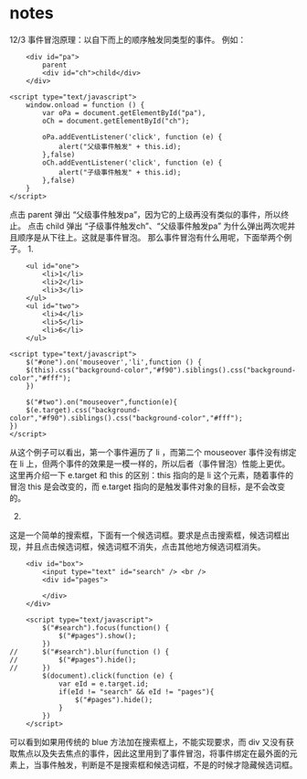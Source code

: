 # notes
12/3
事件冒泡原理：以自下而上的顺序触发同类型的事件。
例如：

		<div id="pa">
			parent
			<div id="ch">child</div>
		</div>
    
	<script type="text/javascript">
		window.onload = function () {
			var oPa = document.getElementById("pa"),
			oCh = document.getElementById("ch");
      
			oPa.addEventListener('click', function (e) {
				alert("父级事件触发" + this.id);
			},false)
			oCh.addEventListener('click', function (e) {
				alert("子级事件触发" + this.id);
			},false)
		}
	</script>
  
点击 parent 弹出 “父级事件触发pa”，因为它的上级再没有类似的事件，所以终止。
点击 child 弹出 “子级事件触发ch”、“父级事件触发pa” 为什么弹出两次呢并且顺序是从下往上。这就是事件冒泡。
那么事件冒泡有什么用呢，下面举两个例子。
1.

		<ul id="one">
			<li>1</li>
			<li>2</li>
			<li>3</li>
		</ul>
		<ul id="two">
			<li>4</li>
			<li>5</li>
			<li>6</li>
		</ul>
    
	<script type="text/javascript">
		$("#one").on('mouseover','li',function () {
        $(this).css("background-color","#f90").siblings().css("background-color","#fff");
		})
    
		$("#two").on("mouseover",function(e){
        $(e.target).css("background-color","#f90").siblings().css("background-color","#fff");
    })
	</script>
  
从这个例子可以看出，第一个事件遍历了 li ，而第二个 mouseover 事件没有绑定在 li 上，但两个事件的效果是一模一样的，所以后者（事件冒泡）性能上更优。这里再介绍一下 e.target 和 this 的区别：this 指向的是 li 这个元素，随着事件的冒泡 this 是会改变的，而 e.target 指向的是触发事件对象的目标，是不会改变的。

2.
这是一个简单的搜索框，下面有一个候选词框。要求是点击搜索框，候选词框出现，并且点击候选词框，候选词框不消失，点击其他地方候选词框消失。

   		<div id="box">
			<input type="text" id="search" /> <br />
			<div id="pages">
				
			</div>
		</div>

  		<script type="text/javascript">
			$("#search").focus(function() {
				$("#pages").show();
			})
	//		$("#search").blur(function () {
	//			$("#pages").hide();
	//		})
			$(document).click(function (e) {
				var eId = e.target.id;
				if(eId != "search" && eId != "pages"){
					$("#pages").hide();
				}
			})
		</script>
  
可以看到如果用传统的 blue 方法加在搜索框上，不能实现要求，而 div 又没有获取焦点以及失去焦点的事件，因此这里用到了事件冒泡，将事件绑定在最外面的元素上，当事件触发，判断是不是搜索框和候选词框，不是的时候才隐藏候选词框。






